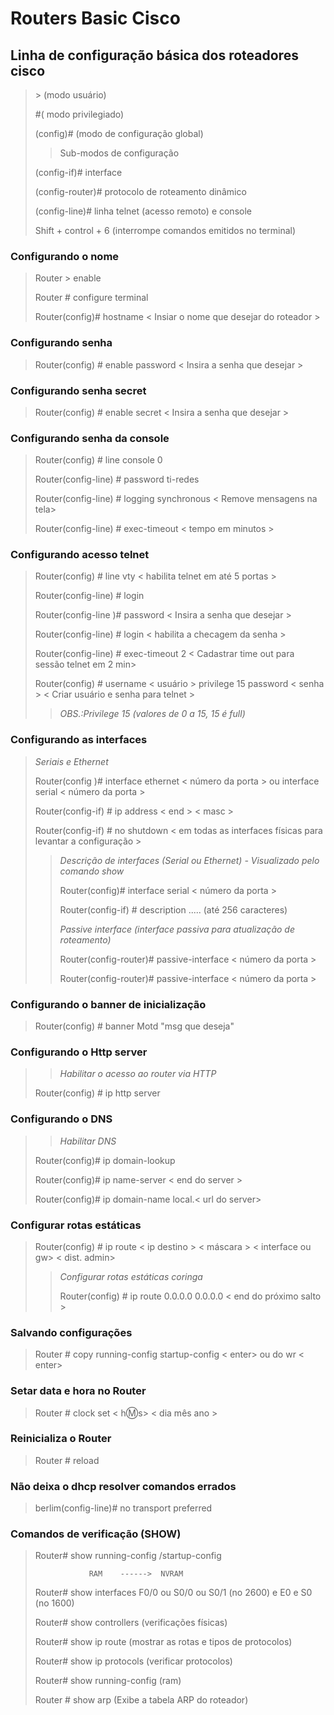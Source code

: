 # Routers Basic Cisco
## Linha de configuração básica dos roteadores cisco 
>
 > &gt; (modo usuário)
 >
 >#( modo privilegiado)
 >
 > (config)# (modo de configuração global)
 >
 >>Sub-modos de configuração
 >
> (config-if)# interface
>
> (config-router)# protocolo de roteamento dinâmico
>
> (config-line)# linha telnet (acesso remoto) e console
>
> Shift + control + 6 (interrompe comandos emitidos no terminal)

###  Configurando o nome
>Router &gt; enable
>
>Router # configure terminal
>
> Router(config)# hostname < Insiar o nome que  desejar do roteador >

### Configurando senha 
>Router(config) # enable password < Insira a senha que desejar >

### Configurando senha secret
>Router(config) # enable secret < Insira a senha que desejar >

### Configurando senha da console

>Router(config) # line console 0
>
>Router(config-line) # password ti-redes
>
>Router(config-line) # logging synchronous < Remove mensagens na tela>
>
>Router(config-line) # exec-timeout < tempo em minutos >

### Configurando acesso telnet 

>Router(config) # line vty < habilita telnet  em até 5 portas >
>
>Router(config-line) # login
>
>Router(config-line )# password < Insira a senha que desejar >
>
>Router(config-line) # login  < habilita a checagem da senha >
>
>Router(config-line) # exec-timeout 2  < Cadastrar time out para sessão telnet em 2 min>
>
>Router(config) # username < usuário > privilege 15 password < senha > < Criar usuário e senha para telnet >
>
>>*OBS.:Privilege 15 (valores de 0 a 15, 15 é full)*
>

### Configurando as interfaces 
> *Seriais e Ethernet*
>
> Router(config )# interface ethernet < número da porta > ou interface serial < número da porta >
>
>Router(config-if) # ip address < end > < masc >
>
>Router(config-if) # no shutdown < em todas as interfaces físicas para levantar a configuração >
>
>> *Descrição de interfaces (Serial ou Ethernet) - Visualizado pelo comando show*
>>
>> Router(config)# interface serial < número da porta >
>>
>> Router(config-if) # description ..... (até 256 caracteres)
>>
>>*Passive interface (interface passiva para atualização de roteamento)*
>>
>> Router(config-router)# passive-interface < número da porta >
>>
>> Router(config-router)# passive-interface < número da porta >
>

### Configurando o banner de inicialização
>
>Router(config) # banner Motd "msg que deseja"
>

### Configurando o  Http server
>>*Habilitar o acesso ao router via HTTP*
>
>Router(config) # ip http server
>

### Configurando o  DNS
>>*Habilitar DNS*
>
> Router(config)# ip domain-lookup
>
> Router(config)# ip name-server < end do server >
>
> Router(config)# ip domain-name local.< url do server>

### Configurar rotas estáticas
>
> Router(config) # ip route < ip destino > < máscara > < interface ou gw> < dist. admin>
>>
>>*Configurar rotas estáticas coringa*
>>
>>Router(config) # ip route 0.0.0.0 0.0.0.0 < end do próximo salto >

### Salvando configurações 
>
> Router # copy running-config startup-config < enter> ou do wr < enter> 
>

###  Setar data e hora no Router
>
> Router # clock set < h:m:s> < dia mês ano >

### Reinicializa o Router
>
> Router # reload

### Não deixa o dhcp resolver comandos errados
>
> berlim(config-line)# no transport preferred

### Comandos de verificação (SHOW)
>
>Router# show running-config /startup-config
>
>                 RAM    ------>  NVRAM
>
> Router# show interfaces F0/0 ou S0/0 ou S0/1 (no 2600) e E0 e S0 (no 1600)
>
> Router# show controllers (verificações físicas)
>
> Router# show ip route (mostrar as rotas e tipos de protocolos)
>
> Router# show ip protocols (verificar protocolos)
>
> Router# show running-config (ram)
>
>Router # show arp (Exibe a tabela ARP do roteador)